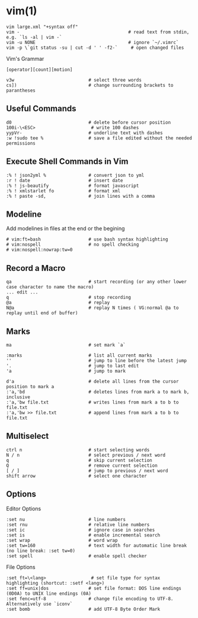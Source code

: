 
# vim(1)

    vim large.xml "+syntax off"
    vim -                                         # read text from stdin, e.g. `ls -al | vim -`
    vim -u NONE                                   # ignore `~/.vimrc`
    vim -p \`git status -su | cut -d ' ' -f2-`     # open changed files

Vim's Grammar

    [operator][count][motion]

    v3w                            # select three words
    cs])                           # change surrounding brackets to parantheses

## Useful Commands

    d0                             # delete before cursor position
    100i-\<ESC>                     # write 100 dashes
    yypVr-                         # underline text with dashes
    :w !sudo tee %                 # save a file edited without the needed permissions

## Execute Shell Commands in Vim

    :% ! json2yml %                # convert json to yml
    :r ! date                      # insert date
    :% ! js-beautify               # format javascript
    :% ! xmlstarlet fo             # format xml
    :% ! paste -sd,                # join lines with a comma

## Modeline

Add modelines in files at the end or the begining

    # vim:ft=bash                  # use bash syntax highlighting
    # vim:nospell                  # no spell checking
    # vim:nospell:nowrap:tw=0

## Record a Macro

    qa                             # start recording (or any other lower case character to name the macro)
    ... edit ...
    q                              # stop recording
    @a                             # replay
    N@a                            # replay N times ( VG:normal @a to replay until end of buffer)

## Marks

    ma                             # set mark `a`

    :marks                         # list all current marks
    ''                             # jump to line before the latest jump
    '.                             # jump to last edit
    'a                             # jump to mark

    d'a                            # delete all lines from the cursor position to mark a
    :'a,'bd                        # deletes lines from mark a to mark b, inclusive
    :'a,'bw file.txt               # writes lines from mark a to b to file.txt
    :'a,'bw >> file.txt            # append lines from mark a to b to file.txt

## Multiselect

    ctrl n                         # start selecting words
    N / n                          # select previous / next word
    q                              # skip current selection
    Q                              # remove current selection
    [ / ]                          # jump to previous / next word
    shift arrow                    # select one character

## Options

  Editor Options

    :set nu                        # line numbers
    :set rnu                       # relative line numbers
    :set ic                        # ignore case in searches
    :set is                        # enable incremental search
    :set wrap                      # word wrap
    :set tw=160                    # text width for automatic line break (no line break: :set tw=0)
    :set spell                     # enable spell checker

File Options

    :set ft=\<lang>                 # set file type for syntax highlighting (shortcut: :setf <lang>)
    :set ff=unix|dos               # set file format: DOS line endings (0D0A) to UNIX line endings (0A)
    :set fenc=utf-8                # change file encoding to UTF-8. Alternatively use `iconv`
    :set bomb                      # add UTF-8 Byte Order Mark



